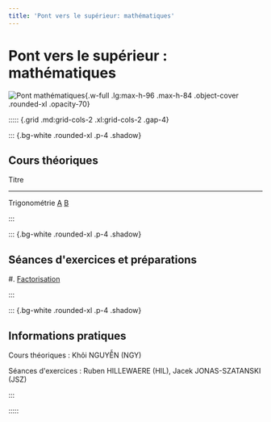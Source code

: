 ```yaml
---
title: 'Pont vers le supérieur: mathématiques'
---
```


# Pont vers le supérieur : mathématiques

![Pont mathématiques](/images/PM1C.png){.w-full .lg:max-h-96 .max-h-84 .object-cover .rounded-xl .opacity-70}

::::: {.grid .md:grid-cols-2 .xl:grid-cols-2 .gap-4}

::: {.bg-white .rounded-xl .p-4 .shadow}

## Cours théoriques

Titre
------                                           --------------------                                                  --------------------
Trigonométrie                                    [A](/PM1C/slides/01-trigonometry?boardName=A)                         [B](/PM1C/slides/01-trigonometry?boardName=B)

:::

::: {.bg-white .rounded-xl .p-4 .shadow}

## Séances d'exercices et préparations

#. [Factorisation](/PM1C/assignments/factorisation)

:::

::: {.bg-white .rounded-xl .p-4 .shadow}

## Informations pratiques

Cours théoriques
: Khôi NGUYỄN (NGY)

Séances d'exercices
: Ruben HILLEWAERE (HIL), Jacek JONAS-SZATANSKI (JSZ)

:::

:::::